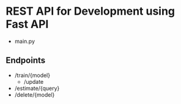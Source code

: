 # REST API for Development using Fast API

- main.py

## Endpoints

- /train/{model}
  - /update
- /estimate/{query}
- /delete/{model}
